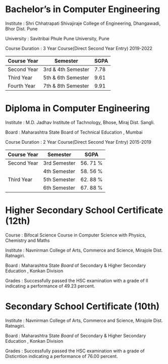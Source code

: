 # Bachelor’s in Computer Engineering

Institute : Shri Chhatrapati Shivajiraje College of Engineering, Dhangawadi, Bhor Dist. Pune

University : Savitribai Phule Pune University, Pune

Course Duration : 3 Year Course(Direct Second Year Entry) 2019-2022

| Course Year | Semester | SGPA |
| --- | --- | --- |
| Second Year | 3rd & 4th Semester | 7.78 |
| Third Year | 5th & 6th Semester | 9.61 |
| Fourth Year | 7th & 8th Semester | 9.91 |

# Diploma in Computer Engineering

Institute : M.D. Jadhav Institute of Tachnology, Bhose, Miraj Dist. Sangli.

Board : Maharashtra State Board of Technical Education , Mumbai

Course Duration : 2 Year Course(Direct Second Year Entry) 2015-2019

| Course Year | Semester | SGPA |
| --- | --- | --- |
| Second Year | 3rd Semester | 56. 71 % |
|     | 4th Semester | 58. 56 % |
| Third Year | 5th Semester | 62. 88 % |
|     | 6th Semester | 67. 88 % |

# Higher Secondary School Certificate (12th)

Course : Bifocal Science Course in Computer Science with Physics, Chemistry and Maths

Institute : Navnirman College of Arts, Commerce and Science, Mirajole Dist. Ratnagiri.

Board : Maharashtra State *Board* of Secondary & Higher Secondary Education , Konkan Division

Grades : Successfully passed the HSC examination with a grade of II indicating a performance of 49.23 percent.

# Secondary School Certificate (10th)

Institute : Navnirman College of Arts, Commerce and Science, Mirajole Dist. Ratnagiri.

Board : Maharashtra State *Board* of Secondary & Higher Secondary Education , Konkan Division

Grades : Successfully passed the HSC examination with a grade of Disticntion indicating a performance of 76.00 percent.

